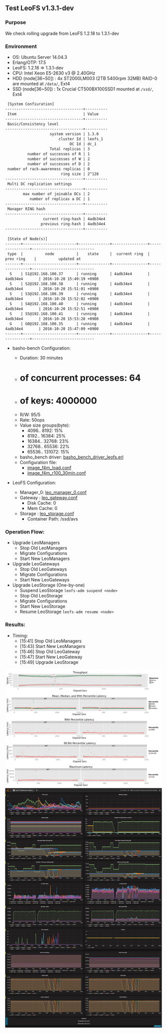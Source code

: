 ## Test LeoFS v1.3.1-dev

### Purpose
We check rolling upgrade from LeoFS 1.2.18 to 1.3.1-dev

### Environment

* OS: Ubuntu Server 14.04.3
* Erlang/OTP: 17.5
* LeoFS: 1.2.18 => 1.3.1-dev
* CPU: Intel Xeon E5-2630 v3 @ 2.40GHz
* HDD (node[36~50]) : 4x ST2000LM003 (2TB 5400rpm 32MB) RAID-0 are mounted at `/data/`, Ext4
* SSD (node[36~50]) : 1x Crucial CT500BX100SSD1 mounted at `/ssd/`, Ext4

```
 [System Confiuration]
-----------------------------------+----------
 Item                              | Value
-----------------------------------+----------
 Basic/Consistency level
-----------------------------------+----------
                    system version | 1.3.0
                        cluster Id | leofs_1
                             DC Id | dc_1
                    Total replicas | 3
          number of successes of R | 1
          number of successes of W | 2
          number of successes of D | 2
 number of rack-awareness replicas | 0
                         ring size | 2^128
-----------------------------------+----------
 Multi DC replication settings
-----------------------------------+----------
        max number of joinable DCs | 2
           number of replicas a DC | 1
-----------------------------------+----------
 Manager RING hash
-----------------------------------+----------
                 current ring-hash | 4adb34e4
                previous ring-hash | 4adb34e4
-----------------------------------+----------

 [State of Node(s)]
-------+------------------------+--------------+----------------+----------------+----------------------------
 type  |          node          |    state     |  current ring  |   prev ring    |          updated at
-------+------------------------+--------------+----------------+----------------+----------------------------
  S    | S1@192.168.100.37      | running      | 4adb34e4       | 4adb34e4       | 2016-10-20 15:49:19 +0900
  S    | S2@192.168.100.38      | running      | 4adb34e4       | 4adb34e4       | 2016-10-20 15:51:01 +0900
  S    | S3@192.168.100.39      | running      | 4adb34e4       | 4adb34e4       | 2016-10-20 15:52:02 +0900
  S    | S4@192.168.100.40      | running      | 4adb34e4       | 4adb34e4       | 2016-10-20 15:52:51 +0900
  S    | S5@192.168.100.41      | running      | 4adb34e4       | 4adb34e4       | 2016-10-20 15:53:28 +0900
  G    | G0@192.168.100.35      | running      | 4adb34e4       | 4adb34e4       | 2016-10-20 15:47:09 +0900
-------+------------------------+--------------+----------------+----------------+----------------------------

```

* basho-bench Configuration:
    * Duration: 30 minutes
    * # of concurrent processes: 64
    * # of keys: 4000000
    * R/W: 95/5
    * Rate: 50ops
    * Value size groups(byte):
        *    4096..   8192: 15%
        *    8192..  16384: 25%
        *   16384..  32768: 23%
        *   32768..  65536: 22%
        *   65536.. 131072: 15%
    * basho_bench driver: [basho_bench_driver_leofs.erl](https://github.com/leo-project/basho_bench/blob/master/src/basho_bench_driver_leofs.erl)
    * Configuration file: 
        * [image_f4m_load.conf](load/image_f4m_load.conf)
        * [image_f4m_r100_30min.conf](read/image_f4m_r100_30min.conf)

* LeoFS Configuration:
    * Manager_0: [leo_manager_0.conf](conf/G0/leo_manager.conf)
    * Gateway  : [leo_gateway.conf](conf/G0/leo_gateway.conf)
        * Disk Cache: 0
        * Mem Cache:  0
    * Storage  : [leo_storage.conf](conf/S0/leo_storage.conf)
        * Container Path: /ssd/avs

### Operation Flow:
* Upgrade LeoManagers
    * Stop Old LeoManagers
    * Migrate Configurations
    * Start New LeoManagers 
* Upgrade LeoGateways
    * Stop Old LeoGateways
    * Migrate Configurations
    * Start New LeoGateways
* Upgrade LeoStorage (One-by-one)
    * Suspend LeoStorage `leofs-adm suspend <node>`
    * Stop Old LeoStorage
    * Migrate Configurations
    * Start New LeoStorage
    * Resume LeoStorage `leofs-adm resume <node>`

### Results:
* Timing:
    * [15:41] Stop Old LeoManagers
    * [15:43] Start New LeoManagers
    * [15:46] Stop Old LeoGateway
    * [15:47] Start New LeoGateway
    * [15:49] Upgrade LeoStorage

![ops-latency](read/summary.png)
![monitoring-results](grafana.png)
